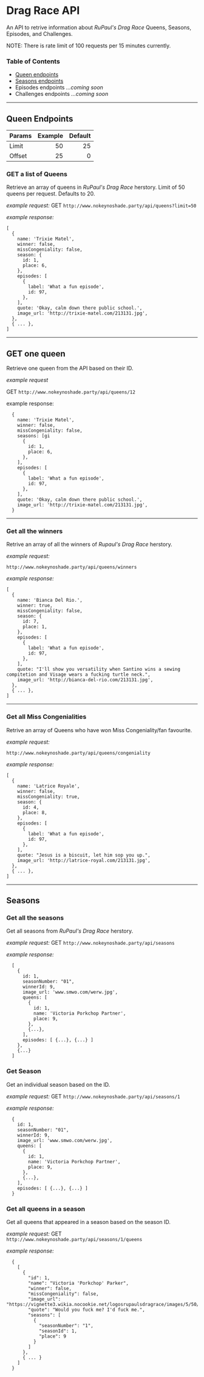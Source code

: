 # Drag Race API

An API to retrive information about _RuPaul's Drag Race_ Queens, Seasons, Episodes, and Challenges.

NOTE: There is rate limit of 100 requests per 15 minutes currently.

### Table of Contents
- <a href="#queens">Queen endpoints</a>
- <a href="#seasons">Seasons endpoints</a>
- <span href="#episodes">Episodes endpoints</span> <em>...coming soon</em>
- <span href="#challenges">Challenges endpoints</span> <em>...coming soon</em>

---

<h2 id="queens">Queen Endpoints</h2>

|Params |Example |Default|
|-|-:|-:|
|Limit |50| 25|
|Offset| 25| 0|

### GET a list of Queens
Retrieve an array of queens in _RuPaul's Drag Race_ herstory. Limit of 50 queens per request. Defaults to 20.

_example request:_
GET `http://www.nokeynoshade.party/api/queens?limit=50`

_example response:_
```JS
[
  {
    name: 'Trixie Matel',
    winner: false,
    missCongeniality: false,
    season: {
      id: 1,
      place: 6,
    },
    episodes: [
      {
        label: 'What a fun episode',
        id: 97,
      },
    ],
    quote: 'Okay, calm down there public school.',
    image_url: 'http://trixie-matel.com/213131.jpg',
  },
  { ... },
]
```
---
## GET one queen
Retrieve one queen from the API based on their ID.

_example request_

GET `http://www.nokeynoshade.party/api/queens/12`

example response:
```JS
  {
    name: 'Trixie Matel',
    winner: false,
    missCongeniality: false,
    seasons: [gi
      {
        id: 1,
        place: 6,
      },
    ],
    episodes: [
      {
        label: 'What a fun episode',
        id: 97,
      },
    ],
    quote: 'Okay, calm down there public school.',
    image_url: 'http://trixie-matel.com/213131.jpg',
  }
```
___
### Get all the winners

Retrive an array of all the winners of _Rupaul's Drag Race_ herstory.

_example request:_

`http://www.nokeynoshade.party/api/queens/winners`

_example response:_
```JS
[
  {
    name: 'Bianca Del Rio.',
    winner: true,
    missCongeniality: false,
    season: {
      id: 7,
      place: 1,
    },
    episodes: [
      {
        label: 'What a fun episode',
        id: 97,
      },
    ],
    quote: "I'll show you versatility when Santino wins a sewing compitetion and Visage wears a fucking turtle neck.",
    image_url: 'http://bianca-del-rio.com/213131.jpg',
  },
  { ... },
]
```
___
### Get all Miss Congenialities

Retrive an array of Queens who have won Miss Congeniality/fan favourite.

_example request:_

`http://www.nokeynoshade.party/api/queens/congeniality`

_example response:_
```JS
[
  {
    name: 'Latrice Royale',
    winner: false,
    missCongeniality: true,
    season: {
      id: 4,
      place: 8,
    },
    episodes: [
      {
        label: 'What a fun episode',
        id: 97,
      },
    ],
    quote: "Jesus is a biscuit, let him sop you up.",
    image_url: 'http://latrice-royal.com/213131.jpg',
  },
  { ... },
]
```
___

<h2 id="seasons">Seasons</h2>

### Get all the seasons

Get all seasons from _RuPaul's Drag Race_ herstory.

_example request:_
GET `http://www.nokeynoshade.party/api/seasons`

_example response:_
```JS
  [
    {
      id: 1,
      seasonNumber: "01",
      winnerId: 9,
      image_url: 'www.smwo.com/werw.jpg',
      queens: [
        {
          id: 1,
          name: 'Victoria Porkchop Partner',
          place: 9,
        },
        {...},
      ],
      episodes: [ {...}, {...} ]
    },
    {...}
  ]
```

### Get Season

Get an individual season based on the ID.

_example request:_
GET `http://www.nokeynoshade.party/api/seasons/1`

_example response:_
```JS
  {
    id: 1,
    seasonNumber: "01",
    winnerId: 9,
    image_url: 'www.smwo.com/werw.jpg',
    queens: [
      {
        id: 1,
        name: 'Victoria Porkchop Partner',
        place: 9,
      },
      {...},
    ],
    episodes: [ {...}, {...} ]
  }
```

### Get all queens in a season

Get all queens that appeared in a season based on the season ID.

_example request:_
GET `http://www.nokeynoshade.party/api/seasons/1/queens`

_example response:_
```JS
  {
    [
      {
        "id": 1,
        "name": "Victoria 'Porkchop' Parker",
        "winner": false,
        "missCongeniality": false,
        "image_url": "https://vignette3.wikia.nocookie.net/logosrupaulsdragrace/images/5/50/Victoria_Parker.jpg",
        "quote": "Would you fuck me? I'd fuck me.",
        "seasons": [
          {
            "seasonNumber": "1",
            "seasonId": 1,
            "place": 9
          }
        ]
      },
      { ... }
    ]
  }
```
